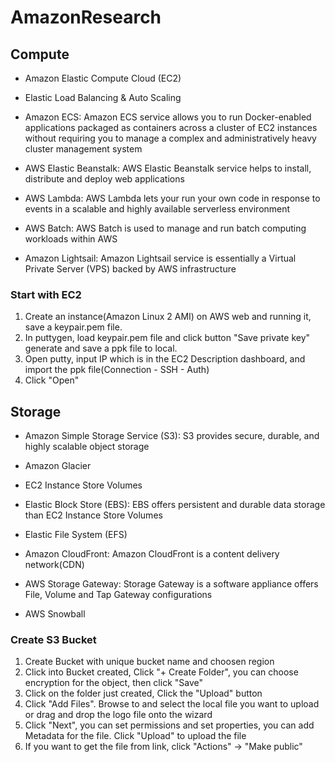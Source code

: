 # AmazonResearch

## Compute

* Amazon Elastic Compute Cloud (EC2)

* Elastic Load Balancing & Auto Scaling 

* Amazon ECS: Amazon ECS service allows you to run Docker-enabled applications packaged as containers across a cluster of EC2 instances without requiring you to manage a complex and administratively heavy cluster management system

* AWS Elastic Beanstalk: AWS Elastic Beanstalk service helps to install, distribute and deploy web applications

* AWS Lambda: AWS Lambda lets your run your own code in response to events in a scalable and highly available serverless environment

* AWS Batch: AWS Batch is used to manage and run batch computing workloads within AWS

* Amazon Lightsail: Amazon Lightsail service is essentially a Virtual Private Server (VPS) backed by AWS infrastructure

### Start with EC2

1. Create an instance(Amazon Linux 2 AMI) on AWS web and running it, save a keypair.pem file.
2. In puttygen, load keypair.pem file and click button "Save private key" generate and save a ppk file to local.
3. Open putty, input IP which is in the EC2 Description dashboard, and import the ppk file(Connection - SSH - Auth)
4. Click "Open"

## Storage

* Amazon Simple Storage Service (S3): S3 provides secure, durable, and highly scalable object storage

* Amazon Glacier

* EC2 Instance Store Volumes

* Elastic Block Store (EBS): EBS offers persistent and durable data storage than EC2 Instance Store Volumes

* Elastic File System (EFS)

* Amazon CloudFront: Amazon CloudFront is a content delivery network(CDN)

* AWS Storage Gateway: Storage Gateway is a software appliance offers File, Volume and Tap Gateway configurations

* AWS Snowball

### Create S3 Bucket

1. Create Bucket with unique bucket name and choosen region
2. Click into Bucket created, Click "+ Create Folder", you can choose encryption for the object, then click "Save"
3. Click on the folder just created, Click the "Upload" button
4. Click "Add Files". Browse to and select the local file you want to upload or drag and drop the logo file onto the wizard
5. Click "Next", you can set permissions and set properties, you can add Metadata for the file. Click "Upload" to upload the file
6. If you want to get the file from link, click "Actions" -> "Make public"

